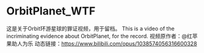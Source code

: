 # OrbitPlanet_WTF
这是关于Orbit环游星球的罪证视频，用于留档。
This is a video of the incriminating evidence about OrbitPlanet, for the record.
视频原作者：@红苹果助人为乐
动态链接：https://www.bilibili.com/opus/1038574056316600328
